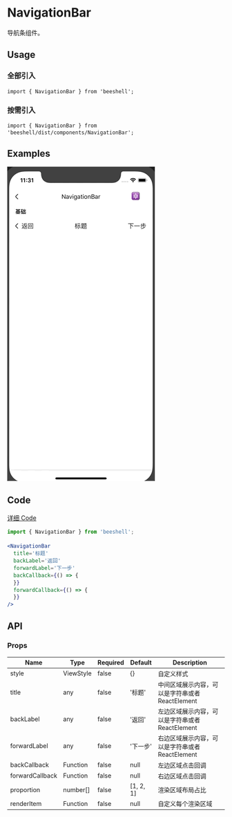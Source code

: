# NavigationBar
导航条组件。

## Usage

### 全部引入
```
import { NavigationBar } from 'beeshell';
```

### 按需引入
```
import { NavigationBar } from 'beeshell/dist/components/NavigationBar';
```

## Examples
![image](../images/NavigationBar/1.gif)

## Code
[详细 Code](../../examples/NavigationBar/index.tsx)

```jsx
import { NavigationBar } from 'beeshell';

<NavigationBar
  title='标题'
  backLabel='返回'
  forwardLabel='下一步'
  backCallback={() => {
  }}
  forwardCallback={() => {
  }}
/>
```

## API

### Props
| Name | Type | Required | Default | Description |
| ---- | ---- | ---- | ---- | ---- |
| style | ViewStyle | false | {} | 自定义样式 |
| title | any | false | '标题' | 中间区域展示内容，可以是字符串或者 ReactElement |
| backLabel | any | false | '返回' | 左边区域展示内容，可以是字符串或者 ReactElement |
| forwardLabel | any | false | '下一步' | 右边区域展示内容，可以是字符串或者 ReactElement |
| backCallback | Function | false | null | 左边区域点击回调 |
| forwardCallback | Function | false | null | 右边区域点击回调 |
| proportion | number[] | false | [1, 2, 1] | 渲染区域布局占比 |
| renderItem | Function | false | null | 自定义每个渲染区域 |